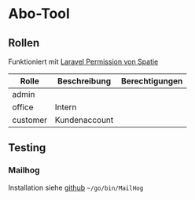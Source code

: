 # Abo-Tool

## Rollen
Funktioniert mit [Laravel Permission von Spatie](https://spatie.be/docs/laravel-permission/v5/introduction)

| Rolle    | Beschreibung  | Berechtigungen |
|----------|---------------|----------------|
| admin    |               |                |
| office   | Intern        |                |
| customer | Kundenaccount |                |


## Testing

### Mailhog
Installation siehe [github](https://github.com/mailhog/MailHog) `~/go/bin/MailHog`
